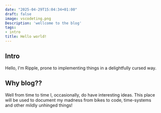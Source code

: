 ```yaml
---
date: "2025-04-29T15:04:34+01:00"
draft: false
image: vscodeting.png
Description: 'wellcome to the blog'
tags:
- intro
title: Hello world!
---
```


## Intro

Hello, I'm Ripple, prone to implementing things in a delightfully cursed way.

## Why blog??

Well from time to time I, occasionally, do have interesting ideas.
This place will be used to document my madness from bikes to code, time-systems and other mildly unhinged things!



